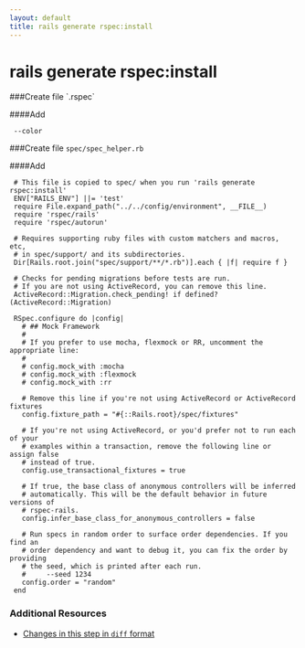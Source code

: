 ```yaml
---
layout: default
title: rails generate rspec:install
---
```


<h1 id="main">rails generate rspec:install</h1>
###Create file `.rspec`

####Add
```
 --color
```


###Create file `spec/spec_helper.rb`

####Add
```
 # This file is copied to spec/ when you run 'rails generate rspec:install'
 ENV["RAILS_ENV"] ||= 'test'
 require File.expand_path("../../config/environment", __FILE__)
 require 'rspec/rails'
 require 'rspec/autorun'
 
 # Requires supporting ruby files with custom matchers and macros, etc,
 # in spec/support/ and its subdirectories.
 Dir[Rails.root.join("spec/support/**/*.rb")].each { |f| require f }
 
 # Checks for pending migrations before tests are run.
 # If you are not using ActiveRecord, you can remove this line.
 ActiveRecord::Migration.check_pending! if defined?(ActiveRecord::Migration)
 
 RSpec.configure do |config|
   # ## Mock Framework
   #
   # If you prefer to use mocha, flexmock or RR, uncomment the appropriate line:
   #
   # config.mock_with :mocha
   # config.mock_with :flexmock
   # config.mock_with :rr
 
   # Remove this line if you're not using ActiveRecord or ActiveRecord fixtures
   config.fixture_path = "#{::Rails.root}/spec/fixtures"
 
   # If you're not using ActiveRecord, or you'd prefer not to run each of your
   # examples within a transaction, remove the following line or assign false
   # instead of true.
   config.use_transactional_fixtures = true
 
   # If true, the base class of anonymous controllers will be inferred
   # automatically. This will be the default behavior in future versions of
   # rspec-rails.
   config.infer_base_class_for_anonymous_controllers = false
 
   # Run specs in random order to surface order dependencies. If you find an
   # order dependency and want to debug it, you can fix the order by providing
   # the seed, which is printed after each run.
   #     --seed 1234
   config.order = "random"
 end
```



### Additional Resources

* [Changes in this step in `diff` format](https://github.com/software-academy/rails_getting_started_bdd/commit/41c88528073ff2a3bedfe1472228f5aef4109041)

